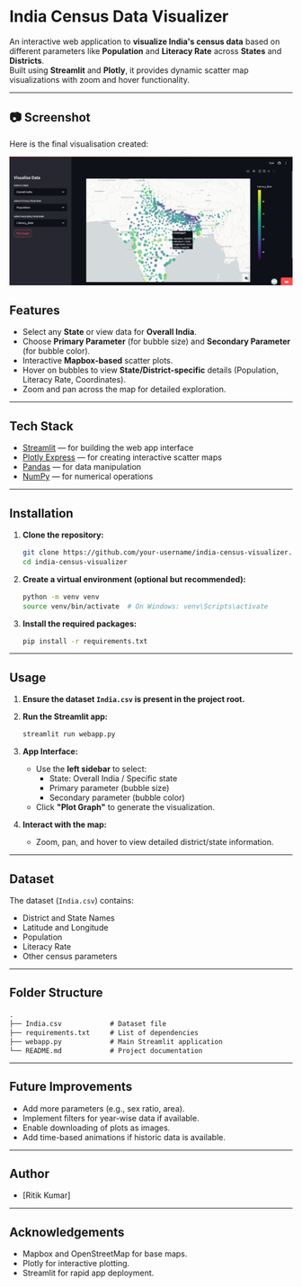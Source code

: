 
# India Census Data Visualizer

An interactive web application to **visualize India's census data** based on different parameters like **Population** and **Literacy Rate** across **States** and **Districts**.  
Built using **Streamlit** and **Plotly**, it provides dynamic scatter map visualizations with zoom and hover functionality.

---

## 📷 Screenshot

Here is the final visualisation created:

![Screenshot](https://github.com/Ritik250/Data-Visualization-miniProject/blob/main/website%20snippet.png)
## Features

- Select any **State** or view data for **Overall India**.
- Choose **Primary Parameter** (for bubble size) and **Secondary Parameter** (for bubble color).
- Interactive **Mapbox-based** scatter plots.
- Hover on bubbles to view **State/District-specific** details (Population, Literacy Rate, Coordinates).
- Zoom and pan across the map for detailed exploration.

---

## Tech Stack

- [Streamlit](https://streamlit.io/) — for building the web app interface
- [Plotly Express](https://plotly.com/python/plotly-express/) — for creating interactive scatter maps
- [Pandas](https://pandas.pydata.org/) — for data manipulation
- [NumPy](https://numpy.org/) — for numerical operations

---

## Installation

1. **Clone the repository:**
   ```bash
   git clone https://github.com/your-username/india-census-visualizer.git
   cd india-census-visualizer
   ```

2. **Create a virtual environment (optional but recommended):**
   ```bash
   python -m venv venv
   source venv/bin/activate  # On Windows: venv\Scripts\activate
   ```

3. **Install the required packages:**
   ```bash
   pip install -r requirements.txt
   ```

---

## Usage

1. **Ensure the dataset `India.csv` is present in the project root.**

2. **Run the Streamlit app:**
   ```bash
   streamlit run webapp.py
   ```

3. **App Interface:**
   - Use the **left sidebar** to select:
     - State: Overall India / Specific state
     - Primary parameter (bubble size)
     - Secondary parameter (bubble color)
   - Click **"Plot Graph"** to generate the visualization.

4. **Interact with the map:**
   - Zoom, pan, and hover to view detailed district/state information.

---

## Dataset

The dataset (`India.csv`) contains:
- District and State Names
- Latitude and Longitude
- Population
- Literacy Rate
- Other census parameters

---

## Folder Structure

```
.
├── India.csv            # Dataset file
├── requirements.txt     # List of dependencies
├── webapp.py            # Main Streamlit application
└── README.md            # Project documentation
```

---

## Future Improvements

- Add more parameters (e.g., sex ratio, area).
- Implement filters for year-wise data if available.
- Enable downloading of plots as images.
- Add time-based animations if historic data is available.

---


## Author

- [Ritik Kumar]

---

## Acknowledgements

- Mapbox and OpenStreetMap for base maps.
- Plotly for interactive plotting.
- Streamlit for rapid app deployment.

